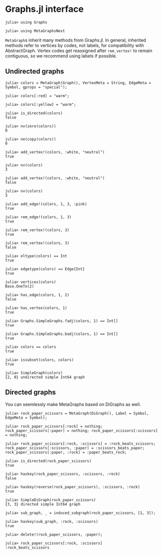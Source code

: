 # Graphs.jl  interface

```jldoctest graphs
julia> using Graphs

julia> using MetaGraphsNext
```

`MetaGraph`s inherit many methods from Graphs.jl. In general, inherited methods refer to vertices by codes, not labels, for compatibility with AbstractGraph. Vertex codes get reassigned after `rem_vertex!` to remain contiguous, so we recommend using labels if possible.

## Undirected graphs

```jldoctest graphs
julia> colors = MetaGraph(Graph(), VertexMeta = String, EdgeMeta = Symbol, gprops = "special");

julia> colors[:red] = "warm";

julia> colors[:yellow] = "warm";

julia> is_directed(colors)
false

julia> nv(zero(colors))
0

julia> ne(copy(colors))
0

julia> add_vertex!(colors, :white, "neutral")
true

julia> nv(colors)
3

julia> add_vertex!(colors, :white, "neutral")
false

julia> nv(colors)
3

julia> add_edge!(colors, 1, 3, :pink)
true

julia> rem_edge!(colors, 1, 3)
true

julia> rem_vertex!(colors, 3)
true

julia> rem_vertex!(colors, 3)
false

julia> eltype(colors) == Int
true

julia> edgetype(colors) == Edge{Int}
true

julia> vertices(colors)
Base.OneTo(2)

julia> has_edge(colors, 1, 2)
false

julia> has_vertex(colors, 1)
true

julia> Graphs.SimpleGraphs.fadj(colors, 1) == Int[]
true

julia> Graphs.SimpleGraphs.badj(colors, 1) == Int[]
true

julia> colors == colors
true

julia> issubset(colors, colors)
true

julia> SimpleGraph(colors)
{2, 0} undirected simple Int64 graph
```

## Directed graphs

You can seemlessly make MetaGraphs based on DiGraphs as well.

```jldoctest graphs
julia> rock_paper_scissors = MetaGraph(DiGraph(), Label = Symbol, EdgeMeta = Symbol);

julia> rock_paper_scissors[:rock] = nothing; rock_paper_scissors[:paper] = nothing; rock_paper_scissors[:scissors] = nothing;

julia> rock_paper_scissors[:rock, :scissors] = :rock_beats_scissors; rock_paper_scissors[:scissors, :paper] = :scissors_beats_paper; rock_paper_scissors[:paper, :rock] = :paper_beats_rock;

julia> is_directed(rock_paper_scissors)
true

julia> haskey(rock_paper_scissors, :scissors, :rock)
false

julia> haskey(reverse(rock_paper_scissors), :scissors, :rock)
true

julia> SimpleDiGraph(rock_paper_scissors)
{3, 3} directed simple Int64 graph

julia> sub_graph, _ = induced_subgraph(rock_paper_scissors, [1, 3]);

julia> haskey(sub_graph, :rock, :scissors)
true

julia> delete!(rock_paper_scissors, :paper);

julia> rock_paper_scissors[:rock, :scissors]
:rock_beats_scissors
```